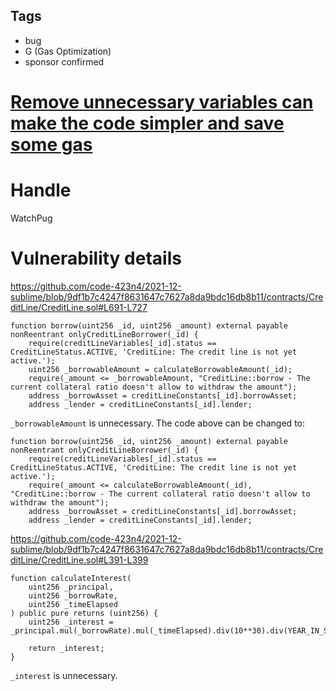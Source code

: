## Tags

- bug
- G (Gas Optimization)
- sponsor confirmed

# [Remove unnecessary variables can make the code simpler and save some gas](https://github.com/code-423n4/2021-12-sublime-findings/issues/112) 

# Handle

WatchPug


# Vulnerability details

https://github.com/code-423n4/2021-12-sublime/blob/9df1b7c4247f8631647c7627a8da9bdc16db8b11/contracts/CreditLine/CreditLine.sol#L691-L727

```solidity=691{693-694}
function borrow(uint256 _id, uint256 _amount) external payable nonReentrant onlyCreditLineBorrower(_id) {
    require(creditLineVariables[_id].status == CreditLineStatus.ACTIVE, 'CreditLine: The credit line is not yet active.');
    uint256 _borrowableAmount = calculateBorrowableAmount(_id);
    require(_amount <= _borrowableAmount, "CreditLine::borrow - The current collateral ratio doesn't allow to withdraw the amount");
    address _borrowAsset = creditLineConstants[_id].borrowAsset;
    address _lender = creditLineConstants[_id].lender;
```

`_borrowableAmount` is unnecessary. The code above can be changed to:

```solidity=691{693}
function borrow(uint256 _id, uint256 _amount) external payable nonReentrant onlyCreditLineBorrower(_id) {
    require(creditLineVariables[_id].status == CreditLineStatus.ACTIVE, 'CreditLine: The credit line is not yet active.');
    require(_amount <= calculateBorrowableAmount(_id), "CreditLine::borrow - The current collateral ratio doesn't allow to withdraw the amount");
    address _borrowAsset = creditLineConstants[_id].borrowAsset;
    address _lender = creditLineConstants[_id].lender;
```

https://github.com/code-423n4/2021-12-sublime/blob/9df1b7c4247f8631647c7627a8da9bdc16db8b11/contracts/CreditLine/CreditLine.sol#L391-L399

```solidity=391
function calculateInterest(
    uint256 _principal,
    uint256 _borrowRate,
    uint256 _timeElapsed
) public pure returns (uint256) {
    uint256 _interest = _principal.mul(_borrowRate).mul(_timeElapsed).div(10**30).div(YEAR_IN_SECONDS);

    return _interest;
}
```

`_interest` is unnecessary.

